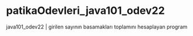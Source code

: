 # patikaOdevleri_java101_odev22
java101_odev22 | girilen sayının basamakları toplamını hesaplayan program
